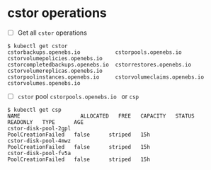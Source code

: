 # cstor operations


- [ ] Get all `cstor` operations 

```
$ kubectl get cstor
cstorbackups.openebs.io           cstorpools.openebs.io             cstorvolumepolicies.openebs.io
cstorcompletedbackups.openebs.io  cstorrestores.openebs.io          cstorvolumereplicas.openebs.io
cstorpoolinstances.openebs.io     cstorvolumeclaims.openebs.io      cstorvolumes.openebs.io
```

- [ ] `cstor` pool `cstorpools.openebs.io ` or `csp` 

```
$ kubectl get csp
NAME                   ALLOCATED   FREE   CAPACITY   STATUS               READONLY   TYPE      AGE
cstor-disk-pool-2gpl                                 PoolCreationFailed   false      striped   15h
cstor-disk-pool-4mwz                                 PoolCreationFailed   false      striped   15h
cstor-disk-pool-fv5a                                 PoolCreationFailed   false      striped   15h
```
